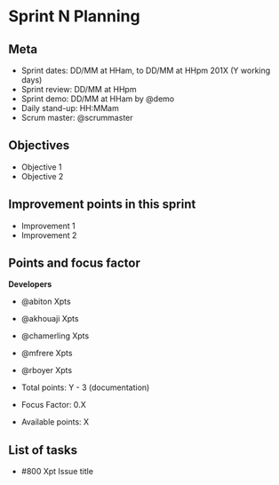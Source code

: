 # Sprint N Planning

## Meta

- Sprint dates: DD/MM at HHam, to DD/MM at HHpm 201X (Y working days)
- Sprint review: DD/MM at HHpm
- Sprint demo: DD/MM at HHam by @demo
- Daily stand-up: HH:MMam
- Scrum master: @scrummaster

## Objectives

- Objective 1
- Objective 2

## Improvement points in this sprint

- Improvement 1
- Improvement 2

## Points and focus factor

**Developers**

- @abiton Xpts
- @akhouaji Xpts
- @chamerling Xpts
- @mfrere Xpts
- @rboyer Xpts

- Total points: Y - 3 (documentation)
- Focus Factor: 0.X
- Available points: X

## List of tasks

- #800 Xpt Issue title
